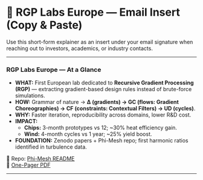 # 📧 RGP Labs Europe — Email Insert (Copy & Paste)

Use this short-form explainer as an insert under your email signature when reaching out to investors, academics, or industry contacts.

---

### RGP Labs Europe — At a Glance
- **WHAT:** First European lab dedicated to **Recursive Gradient Processing (RGP)** — extracting gradient-based design rules instead of brute-force simulations.  
- **HOW:** Grammar of nature → **Δ (gradients) → GC (flows: Gradient Choreographies) → CF (constraints: Contextual Filters) → UD (cycles)**.  
- **WHY:** Faster iteration, reproducibility across domains, lower R&D cost.  
- **IMPACT:**  
  - **Chips:** 3-month prototypes vs 12; ~30% heat efficiency gain.  
  - **Wind:** 4-month cycles vs 1 year; ~25% yield boost.  
- **FOUNDATION:**
  Zenodo papers + Phi-Mesh repo; first harmonic ratios identified in turbulence data.  

📂 Repo: [Phi-Mesh README](https://github.com/gradient-pulse/phi-mesh/blob/main/README.md)  
📄 [One-Pager PDF](../visuals/2025-10-02_RGP_Labs_OnePager.pdf)

---
